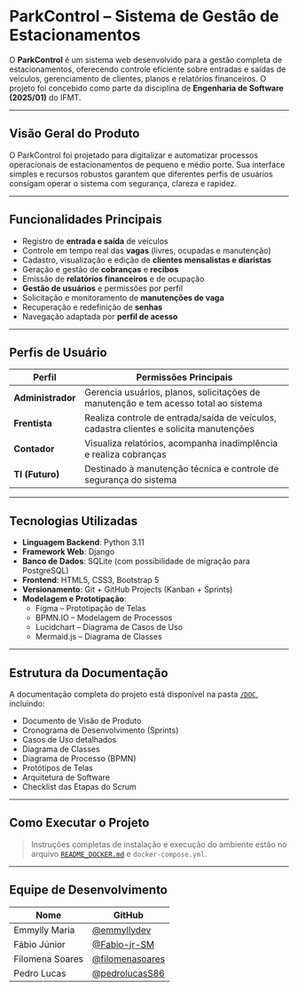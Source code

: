 # ParkControl – Sistema de Gestão de Estacionamentos

O **ParkControl** é um sistema web desenvolvido para a gestão completa de estacionamentos, oferecendo controle eficiente sobre entradas e saídas de veículos, gerenciamento de clientes, planos e relatórios financeiros. O projeto foi concebido como parte da disciplina de **Engenharia de Software (2025/01)** do IFMT.

---

## Visão Geral do Produto

O ParkControl foi projetado para digitalizar e automatizar processos operacionais de estacionamentos de pequeno e médio porte. Sua interface simples e recursos robustos garantem que diferentes perfis de usuários consigam operar o sistema com segurança, clareza e rapidez.

---

## Funcionalidades Principais

- Registro de **entrada e saída** de veículos
- Controle em tempo real das **vagas** (livres, ocupadas e manutenção)
- Cadastro, visualização e edição de **clientes mensalistas e diaristas**
- Geração e gestão de **cobranças** e **recibos**
- Emissão de **relatórios financeiros** e de ocupação
- **Gestão de usuários** e permissões por perfil
- Solicitação e monitoramento de **manutenções de vaga**
- Recuperação e redefinição de **senhas**
- Navegação adaptada por **perfil de acesso**

---

## Perfis de Usuário

| Perfil        | Permissões Principais |
|---------------|------------------------|
| **Administrador** | Gerencia usuários, planos, solicitações de manutenção e tem acesso total ao sistema |
| **Frentista**     | Realiza controle de entrada/saída de veículos, cadastra clientes e solicita manutenções |
| **Contador**      | Visualiza relatórios, acompanha inadimplência e realiza cobranças |
| **TI (Futuro)**   | Destinado à manutenção técnica e controle de segurança do sistema |

---

## Tecnologias Utilizadas

- **Linguagem Backend**: Python 3.11
- **Framework Web**: Django
- **Banco de Dados**: SQLite (com possibilidade de migração para PostgreSQL)
- **Frontend**: HTML5, CSS3, Bootstrap 5
- **Versionamento**: Git + GitHub Projects (Kanban + Sprints)
- **Modelagem e Prototipação**:
  - Figma – Prototipação de Telas
  - BPMN.IO – Modelagem de Processos
  - Lucidchart – Diagrama de Casos de Uso
  - Mermaid.js – Diagrama de Classes

---

## Estrutura da Documentação

A documentação completa do projeto está disponível na pasta [`/DOC`](./DOC), incluindo:

- Documento de Visão de Produto
- Cronograma de Desenvolvimento (Sprints)
- Casos de Uso detalhados
- Diagrama de Classes
- Diagrama de Processo (BPMN)
- Protótipos de Telas
- Arquitetura de Software
- Checklist das Etapas do Scrum

---

## Como Executar o Projeto

> Instruções completas de instalação e execução do ambiente estão no arquivo [`README_DOCKER.md`](./README_DOCKER.md) e `docker-compose.yml`.

---

## Equipe de Desenvolvimento

| Nome             | GitHub                                       |
|------------------|----------------------------------------------|
| Emmylly Maria    | [@emmyllydev](https://github.com/emmyllydev) |
| Fábio Júnior     | [@Fabio-jr-SM](https://github.com/Fabio-jr-SM) |
| Filomena Soares  | [@filomenasoares](https://github.com/filomenasoares) |
| Pedro Lucas      | [@pedrolucasS86](https://github.com/pedrolucasS86) |


